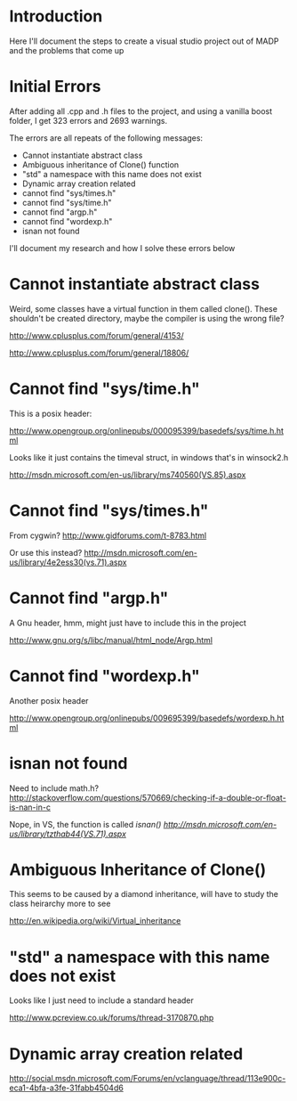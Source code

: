 # Introduction #

Here I'll document the steps to create a visual studio project out of MADP and the problems that come up


# Initial Errors #

After adding all .cpp and .h files to the project, and using a vanilla boost folder, I get 323 errors and 2693 warnings.

The errors are all repeats of the following messages:
  * Cannot instantiate abstract class
  * Ambiguous inheritance of Clone() function
  * "std" a namespace with this name does not exist
  * Dynamic array creation related
  * cannot find "sys/times.h"
  * cannot find "sys/time.h"
  * cannot find "argp.h"
  * cannot find "wordexp.h"
  * isnan not found

I'll document my research and how I solve these errors below

# Cannot instantiate abstract class #

Weird, some classes have a virtual function in them called clone().  These shouldn't be created directory, maybe the compiler is using the wrong file?

http://www.cplusplus.com/forum/general/4153/

http://www.cplusplus.com/forum/general/18806/


# Cannot find "sys/time.h" #

This is a posix header:

http://www.opengroup.org/onlinepubs/000095399/basedefs/sys/time.h.html

Looks like it just contains the timeval struct, in windows that's in winsock2.h

http://msdn.microsoft.com/en-us/library/ms740560(VS.85).aspx


# Cannot find "sys/times.h" #

From cygwin?
http://www.gidforums.com/t-8783.html

Or use this instead?
http://msdn.microsoft.com/en-us/library/4e2ess30(vs.71).aspx

# Cannot find "argp.h" #

A Gnu header, hmm, might just have to include this in the project

http://www.gnu.org/s/libc/manual/html_node/Argp.html

# Cannot find "wordexp.h" #

Another posix header

http://www.opengroup.org/onlinepubs/009695399/basedefs/wordexp.h.html

# isnan not found #

Need to include math.h?
http://stackoverflow.com/questions/570669/checking-if-a-double-or-float-is-nan-in-c

Nope, in VS, the function is called _isnan()
http://msdn.microsoft.com/en-us/library/tzthab44(VS.71).aspx_

# Ambiguous Inheritance of Clone() #

This seems to be caused by a diamond inheritance, will have to study the class heirarchy more to see

http://en.wikipedia.org/wiki/Virtual_inheritance


# "std" a namespace with this name does not exist #

Looks like I just need to include a standard header

http://www.pcreview.co.uk/forums/thread-3170870.php


# Dynamic array creation related #

http://social.msdn.microsoft.com/Forums/en/vclanguage/thread/113e900c-eca1-4bfa-a3fe-31fabb4504d6